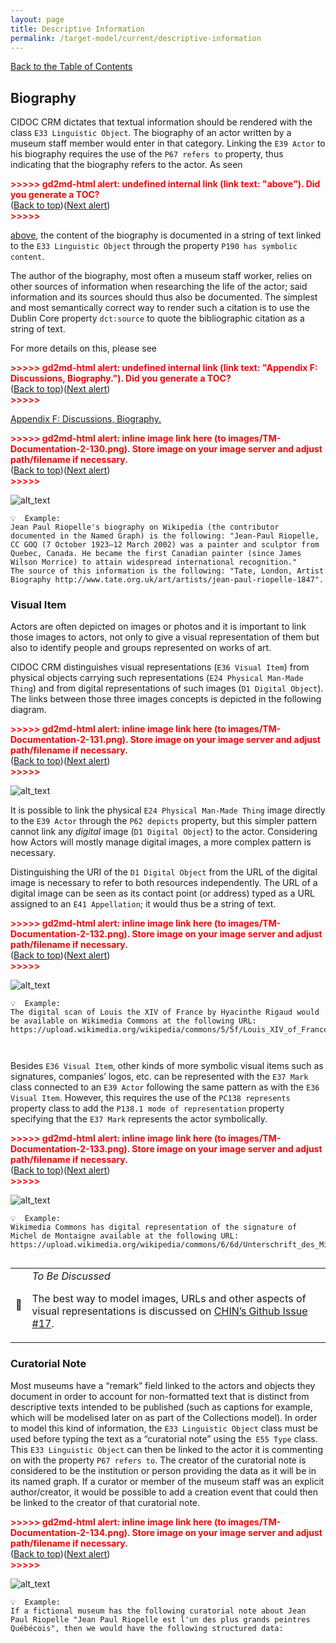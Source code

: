 ```yaml
---
layout: page
title: Descriptive Information
permalink: /target-model/current/descriptive-information
---
```

[Back to the Table of Contents](/target-model/current/information#table-of-contents)

## Biography

CIDOC CRM dictates that textual information should be rendered with the class `E33 Linguistic Object`. The biography of an actor written by a museum staff member would enter in that category. Linking the `E39 Actor` to his biography requires the use of the `P67 refers to` property, thus indicating that the biography refers to the actor. As seen 

<p id="gdcalert55" ><span style="color: red; font-weight: bold">>>>>>  gd2md-html alert: undefined internal link (link text: "above"). Did you generate a TOC? </span><br>(<a href="#">Back to top</a>)(<a href="#gdcalert56">Next alert</a>)<br><span style="color: red; font-weight: bold">>>>>> </span></p>

[above](#heading=h.1izxmvmgozxe), the content of the biography is documented in a string of text linked to the `E33 Linguistic Object` through the property `P190 has symbolic content`.

The author of the biography, most often a museum staff worker, relies on other sources of information when researching the life of the actor; said information and its sources should thus also be documented. The simplest and most semantically correct way to render such a citation is to use the Dublin Core property `dct:source` to quote the bibliographic citation as a string of text.

For more details on this, please see 

<p id="gdcalert56" ><span style="color: red; font-weight: bold">>>>>>  gd2md-html alert: undefined internal link (link text: "Appendix F: Discussions, Biography."). Did you generate a TOC? </span><br>(<a href="#">Back to top</a>)(<a href="#gdcalert57">Next alert</a>)<br><span style="color: red; font-weight: bold">>>>>> </span></p>

[Appendix F: Discussions, Biography.](#heading=h.jjoy3wf22bws)



<p id="gdcalert57" ><span style="color: red; font-weight: bold">>>>>>  gd2md-html alert: inline image link here (to images/TM-Documentation-2-130.png). Store image on your image server and adjust path/filename if necessary. </span><br>(<a href="#">Back to top</a>)(<a href="#gdcalert58">Next alert</a>)<br><span style="color: red; font-weight: bold">>>>>> </span></p>


![alt_text](images/TM-Documentation-2-130.png "image_tooltip")



```
💡  Example:
Jean Paul Riopelle's biography on Wikipedia (the contributor documented in the Named Graph) is the following: "Jean-Paul Riopelle, CC GOQ (7 October 1923–12 March 2002) was a painter and sculptor from Quebec, Canada. He became the first Canadian painter (since James Wilson Morrice) to attain widespread international recognition."
The source of this information is the following: "Tate, London, Artist Biography http://www.tate.org.uk/art/artists/jean-paul-riopelle-1847".

```



### Visual Item

Actors are often depicted on images or photos and it is important to link those images to actors, not only to give a visual representation of them but also to identify people and groups represented on works of art.

CIDOC CRM distinguishes visual representations (`E36 Visual Item`) from physical objects carrying such representations (`E24 Physical Man-Made Thing`) and from digital representations of such images (`D1 Digital Object`). The links between those three images concepts is depicted in the following diagram.



<p id="gdcalert58" ><span style="color: red; font-weight: bold">>>>>>  gd2md-html alert: inline image link here (to images/TM-Documentation-2-131.png). Store image on your image server and adjust path/filename if necessary. </span><br>(<a href="#">Back to top</a>)(<a href="#gdcalert59">Next alert</a>)<br><span style="color: red; font-weight: bold">>>>>> </span></p>


![alt_text](images/TM-Documentation-2-131.png "image_tooltip")


It is possible to link the physical `E24 Physical Man-Made Thing` image directly to the `E39 Actor` through the `P62 depicts` property, but this simpler pattern cannot link any *digital* image (`D1 Digital Object`) to the actor.  Considering how Actors will mostly manage digital images, a more complex pattern is necessary. 

Distinguishing the URI of the `D1 Digital Object` from the URL of the digital image is necessary to refer to both resources independently. The URL of a digital image can be seen as its contact point (or address) typed as a URL assigned to an  `E41 Appellation`; it would thus be a string of text.



<p id="gdcalert59" ><span style="color: red; font-weight: bold">>>>>>  gd2md-html alert: inline image link here (to images/TM-Documentation-2-132.png). Store image on your image server and adjust path/filename if necessary. </span><br>(<a href="#">Back to top</a>)(<a href="#gdcalert60">Next alert</a>)<br><span style="color: red; font-weight: bold">>>>>> </span></p>


![alt_text](images/TM-Documentation-2-132.png "image_tooltip")



```
💡  Example:
The digital scan of Louis the XIV of France by Hyacinthe Rigaud would be available on Wikimedia Commons at the following URL: 
https://upload.wikimedia.org/wikipedia/commons/5/5f/Louis_XIV_of_France.jpg



```


Besides `E36 Visual Item`, other kinds of more symbolic visual items such as signatures, companies’ logos, etc. can be represented with the `E37 Mark` class connected to an `E39 Actor` following the same pattern as with the `E36 Visual Item`. However, this requires the use of the `PC138 represents` property class to add the `P138.1 mode of representation` property specifying that the `E37 Mark` represents the actor symbolically.



<p id="gdcalert60" ><span style="color: red; font-weight: bold">>>>>>  gd2md-html alert: inline image link here (to images/TM-Documentation-2-133.png). Store image on your image server and adjust path/filename if necessary. </span><br>(<a href="#">Back to top</a>)(<a href="#gdcalert61">Next alert</a>)<br><span style="color: red; font-weight: bold">>>>>> </span></p>


![alt_text](images/TM-Documentation-2-133.png "image_tooltip")



```
💡  Example:
Wikimedia Commons has digital representation of the signature of Michel de Montaigne available at the following URL:
https://upload.wikimedia.org/wikipedia/commons/6/6d/Unterschrift_des_Michel_de_Montaigne.png


```



<table>
  <tr>
   <td>🔎 
   </td>
   <td><em>To Be Discussed</em>
<p>
The best way to model images, URLs and other aspects of visual  representations is discussed on <a href="https://github.com/chin-rcip/chin-rcip/issues/17">CHIN’s Github Issue #17</a>. 
   </td>
  </tr>
</table>



### Curatorial Note

Most museums have a “remark” field linked to the actors and objects  they document in order to account for non-formatted text that is distinct from descriptive texts intended to be published (such as captions for example, which will be modelised later on as part of the Collections model). In order to model this kind of information, the `E33 Linguistic Object` class must be used before typing the text as a “curatorial note” using the` E55 Type` class. This `E33 Linguistic Object` can then be linked to the actor it is commenting on with the property `P67 refers to`. The creator of the curatorial note is considered to be the institution or person providing the data as it will be in its named graph. If a curator or member of the museum staff was an explicit author/creator, it would be possible to add a creation event that could then be linked to the creator of that curatorial note.



<p id="gdcalert61" ><span style="color: red; font-weight: bold">>>>>>  gd2md-html alert: inline image link here (to images/TM-Documentation-2-134.png). Store image on your image server and adjust path/filename if necessary. </span><br>(<a href="#">Back to top</a>)(<a href="#gdcalert62">Next alert</a>)<br><span style="color: red; font-weight: bold">>>>>> </span></p>


![alt_text](images/TM-Documentation-2-134.png "image_tooltip")



```
💡  Example:
If a fictional museum has the following curatorial note about Jean Paul Riopelle "Jean Paul Riopelle est l'un des plus grands peintres Québécois", then we would have the following structured data:

```